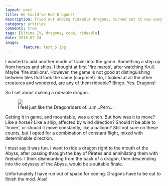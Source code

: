 ```yaml
---
layout: post
title: We Could've Had Dragons!
description: Tried out adding rideable dragons, turned out it was easy, and kinda cool, but too much code...
category: articles
comments: true
tags: [Ultima IV, dragons, code, rideable]
date: 2018-07-24
image: 
        feature: text_5.jpg
---
```


I wanted to add another mode of travel into the game. Something a step up from horses and ships. I thought at first 'fire mares', after watching Krull. Maybe 'fire stallions'. However, the game is not good at distinguishing between tiles that look the same (surprise!). So, I looked at all the other creatures and wondered, are any of them rideable? Bingo. Yes. Dragons!

So I set about making a rideable dragon.

<figure>
	<img class="ScrollRev" data-tilt src="{{ site.url }}/images/dragon_1.jpg" />
	<figcaption>I feel just like the Dragonriders of...um...Pern...</figcaption>
</figure>

Getting it in game, and mountable, was a cinch. But how was it to move? Like a horse? Like a ship, affected by wind direction? Should it be able to 'hover', or should it move constantly, like a balloon? Still not sure on these counts, but I opted for a combination of constant flight, mixed with determinable direction.

I must say it was fun. I want to ride a dragon right to the mouth of the Abyss, after passing through the bay of Pirates and annihilating them with fireballs. I think dismounting from the back of a dragon, then descending into the odyssey of the Abyss, would be a suitable finale.

Unfortunately I have run out of space for coding. Dragons have to be cut to finish the mod. Alas!



